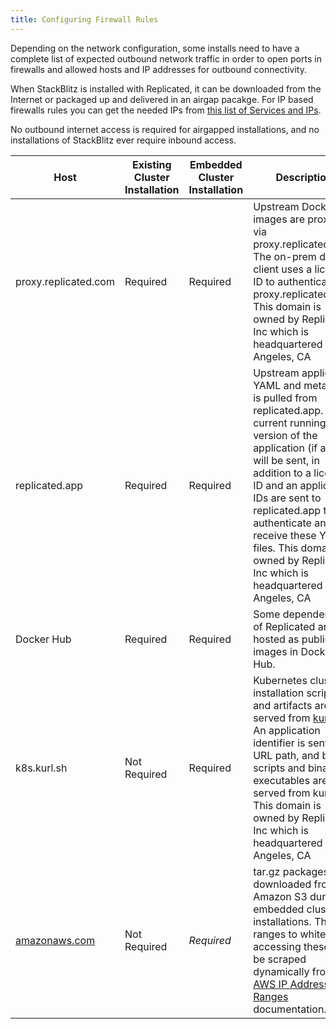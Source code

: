 ```yaml
---
title: Configuring Firewall Rules
---
```

Depending on the network configuration, some installs need to have a complete list of expected outbound network traffic in order to
open ports in firewalls and allowed hosts and IP addresses for outbound connectivity.

When StackBlitz is installed with Replicated, it can be downloaded from the Internet or packaged up and delivered in an airgap pacakge. For IP based firewalls rules you can get the needed IPs from [this list of Services and IPs](https://raw.githubusercontent.com/replicatedhq/ips/master/ip_addresses.json).

No outbound internet access is required for airgapped installations, and no installations of StackBlitz ever require inbound access.

| Host | Existing Cluster Installation | Embedded Cluster Installation |Description |
|---|---|---|---|
| proxy.replicated.com | Required | Required | Upstream Docker images are proxied via proxy.replicated.com. The on-prem docker client uses a license ID to authenticate to proxy.replicated.com. This domain is owned by Replicated, Inc which is headquartered in Los Angeles, CA |
| replicated.app | Required | Required | Upstream application YAML and metadata is pulled from replicated.app. The current running version of the application (if any) will be sent, in addition to a license ID and an application IDs are sent to replicated.app to authenticate and receive these YAML files. This domain is owned by Replicated, Inc which is headquartered in Los Angeles, CA |
| Docker Hub | Required | Required | Some dependencies of Replicated are hosted as public images in Docker Hub.|
| k8s.kurl.sh | Not Required | Required | Kubernetes cluster installation scripts and artifacts are served from [kurl.sh](http://kurl.sh). An application identifier is sent in a URL path, and bash scripts and binary executables are served from kurl.sh. This domain is owned by Replicated, Inc which is headquartered in Los Angeles, CA |
| [amazonaws.com](https://docs.aws.amazon.com/general/latest/gr/aws-ip-ranges.html#aws-ip-download) | Not Required | <i/>Required | tar.gz packages are downloaded from Amazon S3 during embedded cluster installations. The IP ranges to whitelist for accessing these can be scraped dynamically from the [AWS IP Address Ranges](https://docs.aws.amazon.com/general/latest/gr/aws-ip-ranges.html#aws-ip-download) documentation.
